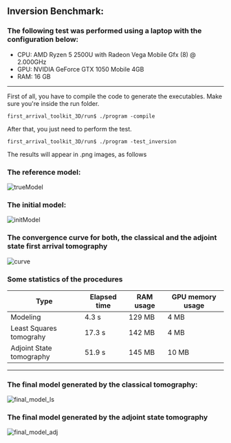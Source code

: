 ## Inversion Benchmark:

### The following test was performed using a laptop with the configuration below:

* CPU: AMD Ryzen 5 2500U with Radeon Vega Mobile Gfx (8) @ 2.000GHz
* GPU: NVIDIA GeForce GTX 1050 Mobile 4GB 
* RAM: 16 GB       
___

First of all, you have to compile the code to generate the executables. Make sure you're inside the run folder.

```console
first_arrival_toolkit_3D/run$ ./program -compile
```

After that, you just need to perform the test.

```console
first_arrival_toolkit_3D/run$ ./program -test_inversion
```
The results will appear in .png images, as follows

### The reference model: 

![trueModel](https://github.com/phbastosa/first_break_imaging_3D/assets/44127778/54699f42-acb2-41a6-a4c7-46e6f1d2559a) 

### The initial model:

![initModel](https://github.com/phbastosa/first_break_imaging_3D/assets/44127778/f864022d-7a8c-4515-a22c-db8ab26ce58e)

### The convergence curve for both, the classical and the adjoint state first arrival tomography

![curve](https://github.com/phbastosa/first_break_imaging_3D/assets/44127778/034a1006-f518-43ed-8fe8-1ca212adca59)

### Some statistics of the procedures

|  Type                    |  Elapsed time  | RAM usage  | GPU memory usage | 
| ------------------------ | -------------- | ---------- | ---------------- |
| Modeling                 |      4.3 s     |   129 MB   |       4 MB       | 
| Least Squares tomograhy  |     17.3 s     |   142 MB   |       4 MB       | 
| Adjoint State tomography |     51.9 s     |   145 MB   |      10 MB       |  
-----------------------------------------------------------------------------

### The final model generated by the classical tomography:

![final_model_ls](https://github.com/phbastosa/first_break_imaging_3D/assets/44127778/4b35929b-cd63-4b09-a56c-8fb9609d003e) 

### The final model generated by the adjoint state tomography

![final_model_adj](https://github.com/phbastosa/first_break_imaging_3D/assets/44127778/26fd8d32-dbc9-4c17-95b0-3dea5a53847e)

